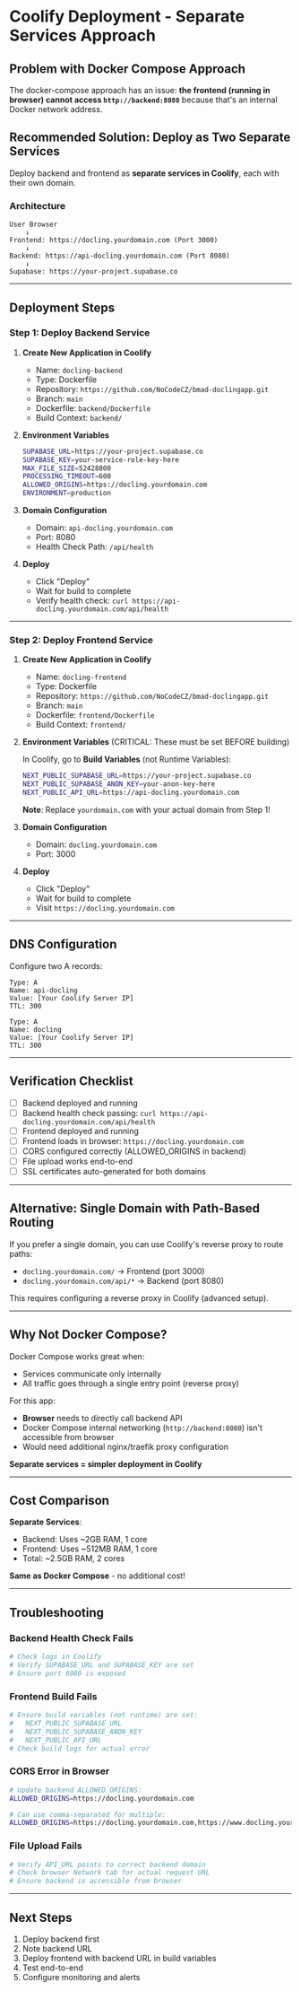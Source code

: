 # Coolify Deployment - Separate Services Approach

## Problem with Docker Compose Approach

The docker-compose approach has an issue: **the frontend (running in browser) cannot access `http://backend:8080`** because that's an internal Docker network address.

## Recommended Solution: Deploy as Two Separate Services

Deploy backend and frontend as **separate services in Coolify**, each with their own domain.

### Architecture

```
User Browser
    ↓
Frontend: https://docling.yourdomain.com (Port 3000)
    ↓
Backend: https://api-docling.yourdomain.com (Port 8080)
    ↓
Supabase: https://your-project.supabase.co
```

---

## Deployment Steps

### Step 1: Deploy Backend Service

1. **Create New Application in Coolify**
   - Name: `docling-backend`
   - Type: Dockerfile
   - Repository: `https://github.com/NoCodeCZ/bmad-doclingapp.git`
   - Branch: `main`
   - Dockerfile: `backend/Dockerfile`
   - Build Context: `backend/`

2. **Environment Variables**
   ```bash
   SUPABASE_URL=https://your-project.supabase.co
   SUPABASE_KEY=your-service-role-key-here
   MAX_FILE_SIZE=52428800
   PROCESSING_TIMEOUT=600
   ALLOWED_ORIGINS=https://docling.yourdomain.com
   ENVIRONMENT=production
   ```

3. **Domain Configuration**
   - Domain: `api-docling.yourdomain.com`
   - Port: 8080
   - Health Check Path: `/api/health`

4. **Deploy**
   - Click "Deploy"
   - Wait for build to complete
   - Verify health check: `curl https://api-docling.yourdomain.com/api/health`

---

### Step 2: Deploy Frontend Service

1. **Create New Application in Coolify**
   - Name: `docling-frontend`
   - Type: Dockerfile
   - Repository: `https://github.com/NoCodeCZ/bmad-doclingapp.git`
   - Branch: `main`
   - Dockerfile: `frontend/Dockerfile`
   - Build Context: `frontend/`

2. **Environment Variables** (CRITICAL: These must be set BEFORE building)

   In Coolify, go to **Build Variables** (not Runtime Variables):
   ```bash
   NEXT_PUBLIC_SUPABASE_URL=https://your-project.supabase.co
   NEXT_PUBLIC_SUPABASE_ANON_KEY=your-anon-key-here
   NEXT_PUBLIC_API_URL=https://api-docling.yourdomain.com
   ```

   **Note**: Replace `yourdomain.com` with your actual domain from Step 1!

3. **Domain Configuration**
   - Domain: `docling.yourdomain.com`
   - Port: 3000

4. **Deploy**
   - Click "Deploy"
   - Wait for build to complete
   - Visit `https://docling.yourdomain.com`

---

## DNS Configuration

Configure two A records:

```
Type: A
Name: api-docling
Value: [Your Coolify Server IP]
TTL: 300

Type: A
Name: docling
Value: [Your Coolify Server IP]
TTL: 300
```

---

## Verification Checklist

- [ ] Backend deployed and running
- [ ] Backend health check passing: `curl https://api-docling.yourdomain.com/api/health`
- [ ] Frontend deployed and running
- [ ] Frontend loads in browser: `https://docling.yourdomain.com`
- [ ] CORS configured correctly (ALLOWED_ORIGINS in backend)
- [ ] File upload works end-to-end
- [ ] SSL certificates auto-generated for both domains

---

## Alternative: Single Domain with Path-Based Routing

If you prefer a single domain, you can use Coolify's reverse proxy to route paths:

- `docling.yourdomain.com/` → Frontend (port 3000)
- `docling.yourdomain.com/api/*` → Backend (port 8080)

This requires configuring a reverse proxy in Coolify (advanced setup).

---

## Why Not Docker Compose?

Docker Compose works great when:
- Services communicate only internally
- All traffic goes through a single entry point (reverse proxy)

For this app:
- **Browser** needs to directly call backend API
- Docker Compose internal networking (`http://backend:8080`) isn't accessible from browser
- Would need additional nginx/traefik proxy configuration

**Separate services = simpler deployment in Coolify**

---

## Cost Comparison

**Separate Services**:
- Backend: Uses ~2GB RAM, 1 core
- Frontend: Uses ~512MB RAM, 1 core
- Total: ~2.5GB RAM, 2 cores

**Same as Docker Compose** - no additional cost!

---

## Troubleshooting

### Backend Health Check Fails
```bash
# Check logs in Coolify
# Verify SUPABASE_URL and SUPABASE_KEY are set
# Ensure port 8080 is exposed
```

### Frontend Build Fails
```bash
# Ensure build variables (not runtime) are set:
#   NEXT_PUBLIC_SUPABASE_URL
#   NEXT_PUBLIC_SUPABASE_ANON_KEY
#   NEXT_PUBLIC_API_URL
# Check build logs for actual error
```

### CORS Error in Browser
```bash
# Update backend ALLOWED_ORIGINS:
ALLOWED_ORIGINS=https://docling.yourdomain.com

# Can use comma-separated for multiple:
ALLOWED_ORIGINS=https://docling.yourdomain.com,https://www.docling.yourdomain.com
```

### File Upload Fails
```bash
# Verify API_URL points to correct backend domain
# Check browser Network tab for actual request URL
# Ensure backend is accessible from browser
```

---

## Next Steps

1. Deploy backend first
2. Note backend URL
3. Deploy frontend with backend URL in build variables
4. Test end-to-end
5. Configure monitoring and alerts

